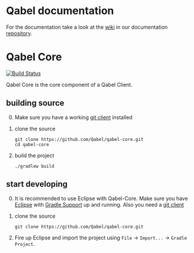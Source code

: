 # Qabel documentation
For the documentation take a look at the [wiki](https://github.com/Qabel/qabel-doc/wiki/Table-of-contents) in our documentation [repository](https://github.com/Qabel/qabel-doc).

# Qabel Core

[![Build Status](https://travis-ci.org/Qabel/qabel-core.svg?branch=master)](https://travis-ci.org/Qabel/qabel-core)

Qabel Core is the core component of a Qabel Client.

## building source

0. Make sure you have a working [git client](http://git-scm.com/) installed

0. clone the source
   ```
   git clone https://github.com/Qabel/qabel-core.git
   cd qabel-core
   ```
   
0. build the project
   ```
   ./gradlew build
   ```

## start developing

0. It is recommended to use Eclipse with Qabel-Core. Make sure you have
   [Eclipse](https://www.eclipse.org/home/index.php) with
   [Gradle Support](https://github.com/spring-projects/eclipse-integration-gradle/) up and running. Also you need a [git client](http://git-scm.com/)

0. clone the source
   ```
   git clone https://github.com/Qabel/qabel-core.git
   ```
   
0. Fire up Eclipse and import the project using ```File``` -> ```Import...``` -> ```Gradle Project```.
   
